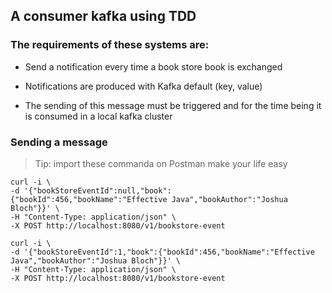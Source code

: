 
## A consumer kafka using TDD 


### The requirements of these systems are:

* Send a notification every time a book store book is exchanged

* Notifications are produced with Kafka default (key, value)

* The sending of this message must be triggered and for the time being it is consumed in a local kafka cluster

### Sending a message

> Tip: import these commanda on Postman make your life easy

```
curl -i \
-d '{"bookStoreEventId":null,"book":{"bookId":456,"bookName":"Effective Java","bookAuthor":"Joshua Bloch"}}' \
-H "Content-Type: application/json" \
-X POST http://localhost:8080/v1/bookstore-event
```

```
curl -i \
-d '{"bookStoreEventId":1,"book":{"bookId":456,"bookName":"Effective Java","bookAuthor":"Joshua Bloch"}}' \
-H "Content-Type: application/json" \
-X POST http://localhost:8080/v1/bookstore-event
```

